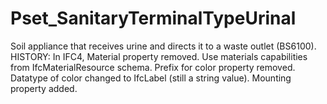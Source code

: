 # Pset_SanitaryTerminalTypeUrinal

Soil appliance that receives urine and directs it to a waste outlet (BS6100). HISTORY: In <!-- end of definition -->IFC4, Material property removed. Use materials capabilities from IfcMaterialResource schema. Prefix for color property removed. Datatype of color changed to IfcLabel (still a string value).  Mounting property added.
